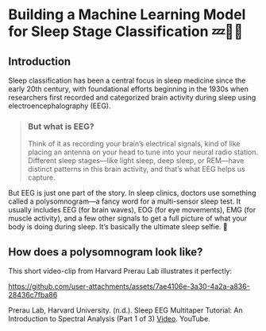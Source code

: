 # Building a Machine Learning Model for Sleep Stage Classification 💤🤖🛌

## Introduction
Sleep classification has been a central focus in sleep medicine since the early 20th century, with foundational efforts beginning in the 1930s when researchers first recorded and categorized brain activity during sleep using electroencephalography (EEG).

> ### But what is EEG?
> Think of it as recording your brain’s electrical signals, kind of like placing an antenna on your head to tune into your neural radio station. Different sleep stages—like light sleep, deep sleep, or REM—have distinct patterns in this brain activity, and that’s what EEG helps us capture.

But EEG is just one part of the story. In sleep clinics, doctors use something called a polysomnogram—a fancy word for a multi-sensor sleep test. It usually includes EEG (for brain waves), EOG (for eye movements), EMG (for muscle activity), and a few other signals to get a full picture of what your body is doing during sleep. It’s basically the ultimate sleep selfie. 🤳

## How does a polysomnogram look like? 
This short video-clip from Harvard Prerau Lab illustrates it perfectly:


https://github.com/user-attachments/assets/7ae4106e-3a30-4a2a-a836-28436c7fba86






Prerau Lab, Harvard University. (n.d.). Sleep EEG Multitaper Tutorial: An Introduction to Spectral Analysis (Part 1 of 3) [Video](https://www.youtube.com/watch?v=OVsZJLtzNsw). YouTube.
